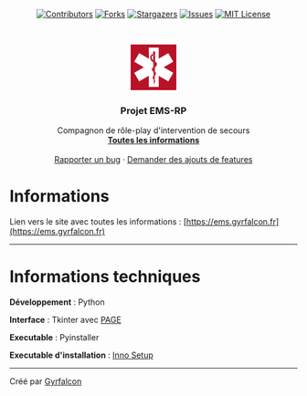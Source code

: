 <p align="center"

[![Contributors][contributors-shield]][contributors-url]
[![Forks][forks-shield]][forks-url]
[![Stargazers][stars-shield]][stars-url]
[![Issues][issues-shield]][issues-url]
[![MIT License][license-shield]][license-url]
  </p>

<!-- PROJECT LOGO -->
<br />
<p align="center">
  <a href="https://github.com/Gyrfalc0n/Projet-EMS-RP">
    <img src="images/ems.png" alt="Logo" width="80" height="80">
  </a>

  <h3 align="center">Projet EMS-RP</h3>

  <p align="center">
    Compagnon de rôle-play d'intervention de secours
    <br />
    <a href="https://ems.gyrfalcon.fr"><strong>Toutes les informations</strong></a>
    <br />
    <br />
    <a href="https://github.com/Gyrfalc0n/Projet-EMS-RP/issues">Rapporter un bug</a>
    ·
    <a href="https://github.com/Gyrfalc0n/Projet-EMS-RP/issues">Demander des ajouts de features</a>
  </p>
</p>

# Informations

Lien vers le site avec toutes les informations : [https://ems.gyrfalcon.fr](https://ems.gyrfalcon.fr)

------
# Informations techniques

**Développement** : Python

**Interface** : Tkinter avec [PAGE](http://page.sourceforge.net/)

**Executable** : Pyinstaller

**Executable d'installation** : [Inno Setup](https://jrsoftware.org/isinfo.php)

------
Créé par [Gyrfalcon](https://github.com/Gyrfalc0n)


[contributors-shield]: https://img.shields.io/github/contributors/Gyrfalc0n/Projet-EMS-RP.svg?style=for-the-badge
[contributors-url]: https://github.com/Gyrfalc0n/Projet-EMS-RP/graphs/contributors
[forks-shield]: https://img.shields.io/github/forks/Gyrfalc0n/Projet-EMS-RP.svg?style=for-the-badge
[forks-url]: https://github.com/Gyrfalc0n/Projet-EMS-RP/network/members
[stars-shield]: https://img.shields.io/github/stars/Gyrfalc0n/Projet-EMS-RP.svg?style=for-the-badge
[stars-url]: https://github.com/Gyrfalc0n/Projet-EMS-RP/stargazers
[issues-shield]: https://img.shields.io/github/issues/Gyrfalc0n/Projet-EMS-RP.svg?style=for-the-badge
[issues-url]: https://github.com/Gyrfalc0n/Projet-EMS-RP/issues
[license-shield]: https://img.shields.io/github/license/Gyrfalc0n/Projet-EMS-RP.svg?style=for-the-badge
[license-url]: https://github.com/Gyrfalc0n/Projet-EMS-RP/blob/master/LICENSE
